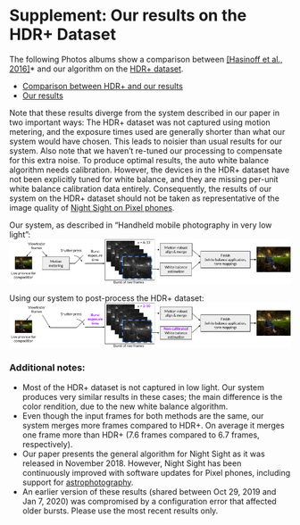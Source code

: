 # Supplement: Our results on the HDR+ Dataset

The following Photos albums show a comparison between [[Hasinoff et al., 2016]](https://hdrplusdata.org/)*  and our algorithm on the [HDR+ dataset](https://hdrplusdata.org/dataset.html).

* [Comparison between HDR+ and our results](https://photos.app.goo.gl/Mzpjka64mUGYhNN89)
* [Our results](https://photos.app.goo.gl/M8A4hkvEgTRd6Gs46)

Note that these results diverge from the system described in our paper in two important ways:
The HDR+ dataset was not captured using motion metering, and the exposure times used are generally shorter than what our system would have chosen. This leads to noisier than usual results for our system. Also note that we haven’t re-tuned our processing to compensate for this extra noise.
To produce optimal results, the auto white balance algorithm needs calibration. However, the devices in the HDR+ dataset have not been explicitly tuned for white balance, and they are missing per-unit white balance calibration data entirely.
Consequently, the results of our system on the HDR+ dataset should not be taken as representative of the image quality of [Night Sight on Pixel phones](https://ai.googleblog.com/2018/11/night-sight-seeing-in-dark-on-pixel.html).

Our system, as described in “Handheld mobile photography in very low light”:
![our_system](./Our_system.png)

Using our system to post-process the HDR+ dataset:
![hdr_system](./HDR+_system.png)

### Additional notes:
- Most of the HDR+ dataset is not captured in low light. Our system produces very similar results in these cases; the main difference is the color rendition, due to the new white balance algorithm.
- Even though the input frames for both methods are the same, our system merges more frames compared to HDR+. On average it merges one frame more than HDR+ (7.6 frames compared to 6.7 frames, respectively).
- Our paper presents the general algorithm for Night Sight as it was released in November 2018. However, Night Sight has been continuously improved with software updates for Pixel phones, including support for [astrophotography](https://ai.googleblog.com/2019/11/astrophotography-with-night-sight-on.html).
- An earlier version of these results (shared between Oct 29, 2019 and Jan 7, 2020) was compromised by a configuration error that affected older bursts. Please use the most recent results only.
